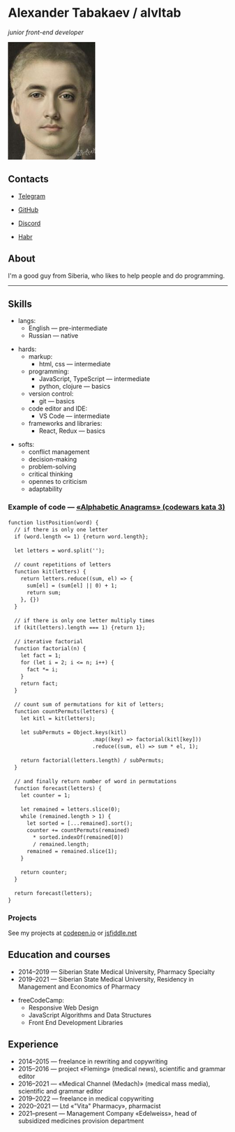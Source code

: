 # Alexander Tabakaev / alvltab

*junior front-end developer*

![My portrait](/portrait-mini.jpg)

## Contacts
* [Telegram](https://t.me/alvltab)

* [GitHub](https://github.com/alvltab)

* [Discord](https://discord.com/users/alvltab#9694)

* [Habr](https://habr.com/ru/users/alvltab/)

## About

I'm a good guy from Siberia, who likes to help people and do programming.

***

## Skills

- langs:
    - English — pre-intermediate
    - Russian — native

* hards:
    * markup:
        * html, css — intermediate
    * programming:
        * JavaScript, TypeScript — intermediate
        * python, clojure — basics
    * version control:
        * git — basics
    * code editor and IDE:
        * VS Code — intermediate
    * frameworks and libraries:
        * React, Redux — basics
    
- softs:
    - conflict management
    - decision-making
    - problem-solving
    - critical thinking
    - opennes to criticism
    - adaptability

### Example of code — [«Alphabetic Anagrams» (codewars kata 3)](https://www.codewars.com/kata/reviews/53e612fe7e5c2caffd0000ef/groups/62eb6d5a3448e40001e3248f)

```
function listPosition(word) {
  // if there is only one letter
  if (word.length <= 1) {return word.length};
  
  let letters = word.split('');
  
  // count repetitions of letters
  function kit(letters) {
    return letters.reduce((sum, el) => {
      sum[el] = (sum[el] || 0) + 1;
      return sum;
    }, {})
  }
  
  // if there is only one letter multiply times
  if (kit(letters).length === 1) {return 1};
  
  // iterative factorial
  function factorial(n) {
    let fact = 1;
    for (let i = 2; i <= n; i++) {
      fact *= i;
    }
    return fact;
  }
  
  // count sum of permutations for kit of letters;
  function countPermuts(letters) {
    let kitl = kit(letters);

    let subPermuts = Object.keys(kitl)
                           .map((key) => factorial(kitl[key]))
                           .reduce((sum, el) => sum * el, 1);
    
    return factorial(letters.length) / subPermuts;
  }
  
  // and finally return number of word in permutations
  function forecast(letters) {
    let counter = 1;
    
    let remained = letters.slice(0);
    while (remained.length > 1) {
      let sorted = [...remained].sort();
      counter += countPermuts(remained)
        * sorted.indexOf(remained[0])
        / remained.length;
      remained = remained.slice(1);
    }
    
    return counter;
  }
  
  return forecast(letters);
}
```

### Projects
See my projects at [codepen.io](https://codepen.io/alvltab) or [jsfiddle.net](https://jsfiddle.net/alvltab)

## Education and courses
- 2014–2019 — Siberian State Medical University, Pharmacy Specialty
- 2019–2021 — Siberian State Medical University, Residency in Management and Economics of Pharmacy

* freeCodeCamp:
    * Responsive Web Design
    * JavaScript Algorithms and Data Structures
    * Front End Development Libraries

## Experience
* 2014–2015 — freelance in rewriting and copywriting
* 2015–2016 — project «Fleming» (medical news), scientific and grammar editor
* 2016–2021 — «Medical Channel (Medach)» (medical mass media), scientific and grammar editor
* 2019–2022 — freelance in medical copywriting
* 2020–2021 — Ltd «"Vita" Pharmacy», pharmacist
* 2021–present — Management Company «Edelweiss», head of subsidized medicines provision department
